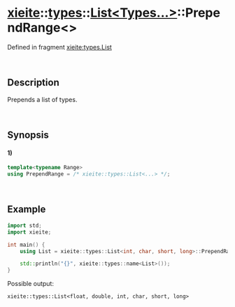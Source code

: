 # [xieite](../../../../../xieite.md)\:\:[types](../../../../../types.md)\:\:[List<Types...>](../../../list.md)\:\:PrependRange\<\>
Defined in fragment [xieite:types.List](../../../../../../src/types/list.cpp)

&nbsp;

## Description
Prepends a list of types.

&nbsp;

## Synopsis
#### 1)
```cpp
template<typename Range>
using PrependRange = /* xieite::types::List<...> */;
```

&nbsp;

## Example
```cpp
import std;
import xieite;

int main() {
    using List = xieite::types::List<int, char, short, long>::PrependRange<xieite::types::List<float, double>>;

    std::println("{}", xieite::types::name<List>());
}
```
Possible output:
```
xieite::types::List<float, double, int, char, short, long>
```
